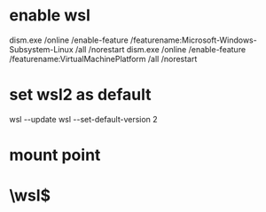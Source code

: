# enable wsl

dism.exe /online /enable-feature /featurename:Microsoft-Windows-Subsystem-Linux /all /norestart
dism.exe /online /enable-feature /featurename:VirtualMachinePlatform /all /norestart

# set wsl2 as default

wsl --update
wsl --set-default-version 2

# mount point

# \\wsl$
